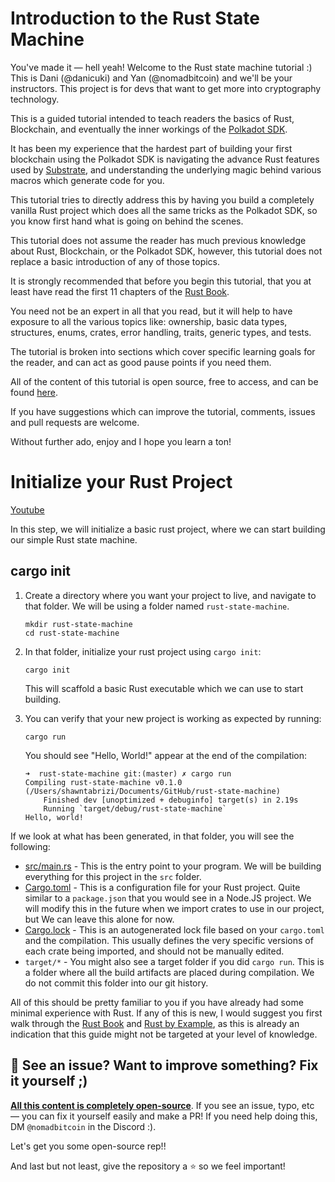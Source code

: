 # Introduction to the Rust State Machine

You've made it — hell yeah! Welcome to the Rust state machine tutorial :) 
This is Dani (@danicuki) and Yan (@nomadbitcoin) and we'll be your instructors. 
This project is for devs that want to get more into cryptography technology.

This is a guided tutorial intended to teach readers the basics of Rust, Blockchain, and eventually the inner workings of the [Polkadot SDK](https://github.com/paritytech/polkadot-sdk).

It has been my experience that the hardest part of building your first blockchain using the Polkadot SDK is navigating the advance Rust features used by [Substrate](https://github.com/paritytech/polkadot-sdk/tree/master/substrate), and understanding the underlying magic behind various macros which generate code for you.

This tutorial tries to directly address this by having you build a completely vanilla Rust project which does all the same tricks as the Polkadot SDK, so you know first hand what is going on behind the scenes.

This tutorial does not assume the reader has much previous knowledge about Rust, Blockchain, or the Polkadot SDK, however, this tutorial does not replace a basic introduction of any of those topics.

It is strongly recommended that before you begin this tutorial, that you at least have read the first 11 chapters of the [Rust Book](https://doc.rust-lang.org/book/).

You need not be an expert in all that you read, but it will help to have exposure to all the various topics like: ownership, basic data types, structures, enums, crates, error handling, traits, generic types, and tests.

The tutorial is broken into sections which cover specific learning goals for the reader, and can act as good pause points if you need them.

All of the content of this tutorial is open source, free to access, and can be found [here](https://github.com/shawntabrizi/rust-state-machine).

If you have suggestions which can improve the tutorial, comments, issues and pull requests are welcome.

Without further ado, enjoy and I hope you learn a ton!

# Initialize your Rust Project
[Youtube](https://www.youtube.com/watch?v=ROioE9Tlrmc)

In this step, we will initialize a basic rust project, where we can start building our simple Rust state machine.

## cargo init

1. Create a directory where you want your project to live, and navigate to that folder. We will be using a folder named `rust-state-machine`.

	```
	mkdir rust-state-machine
	cd rust-state-machine
	```

2. In that folder, initialize your rust project using `cargo init`:

	```
	cargo init
	```

	This will scaffold a basic Rust executable which we can use to start building.

3. You can verify that your new project is working as expected by running:

	```
	cargo run
	```

	You should see "Hello, World!" appear at the end of the compilation:

	```
	➜  rust-state-machine git:(master) ✗ cargo run
	Compiling rust-state-machine v0.1.0 (/Users/shawntabrizi/Documents/GitHub/rust-state-machine)
		Finished dev [unoptimized + debuginfo] target(s) in 2.19s
		Running `target/debug/rust-state-machine`
	Hello, world!
	```

If we look at what has been generated, in that folder, you will see the following:

- [src/main.rs](src/main.rs) - This is the entry point to your program. We will be building everything for this project in the `src` folder.
- [Cargo.toml](Cargo.toml) - This is a configuration file for your Rust project. Quite similar to a `package.json` that you would see in a Node.JS project. We will modify this in the future when we import crates to use in our project, but We can leave this alone for now.
- [Cargo.lock](Cargo.lock) - This is an autogenerated lock file based on your `cargo.toml` and the compilation. This usually defines the very specific versions of each crate being imported, and should not be manually edited.
- `target/*` - You might also see a target folder if you did `cargo run`. This is a folder where all the build artifacts are placed during compilation. We do not commit this folder into our git history.

All of this should be pretty familiar to you if you have already had some minimal experience with Rust. If any of this is new, I would suggest you first walk through the [Rust Book](https://doc.rust-lang.org/book/) and [Rust by Example](https://doc.rust-lang.org/rust-by-example/), as this is already an indication that this guide might not be targeted at your level of knowledge.

## 🤘 See an issue? Want to improve something? Fix it yourself ;)

**[All this content is completely open-source](https://github.com/w3b3d3v/buildspace-projects/tree/web3dev-version)**. If you see an issue, typo, etc — you can fix it yourself easily and make a PR! If you need help doing this, DM `@nomadbitcoin` in the Discord :).

Let's get you some open-source rep!!

And last but not least, give the repository a ⭐ so we feel important!